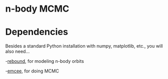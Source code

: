 # n-body MCMC


Dependencies
=======

Besides a standard Python installation with numpy, matplotlib, etc., you will also need...

-[rebound](http://rebound.readthedocs.io/en/latest/), for modeling n-body orbits

-[emcee](http://dan.iel.fm/emcee/current/), for doing MCMC

